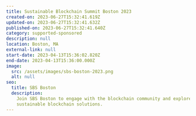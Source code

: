 ```yaml
---
title: Sustainable Blockchain Summit Boston 2023
created-on: 2023-06-27T15:32:41.619Z
updated-on: 2023-06-27T15:32:41.632Z
published-on: 2023-06-27T15:32:41.640Z
category: supported-sponsored
description: null
location: Boston, MA
external-link: null
start-date: 2023-04-13T15:36:02.820Z
end-date: 2023-04-13T15:36:00.000Z
image:
  src: /assets/images/sbs-boston-2023.png
  alt: null
seo:
  title: SBS Boston
  description:
    Join SBS Boston to engage with the blockchain community and explore
    sustainable blockchain solutions.
---
```

